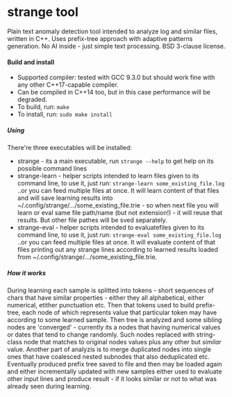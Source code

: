 # strange tool
Plain text anomaly detection tool intended to analyze log and similar files, written in C++.
Uses prefix-tree approach with adaptive patterns generation. No AI inside - just simple text processing.
BSD 3-clause license.

#### Build and install
 * Supported compiler: tested with GCC 9.3.0 but should work fine with any other C++17-capable compiler.
 * Can be compiled in C++14 too, but in this case performance will be degraded.
 * To build, run: `make`
 * To install, run: `sudo make install`

##### Using
 There're three executables will be installed:
 * strange - its a main executable, run `strange --help` to get help on its possible command lines
 * strange-learn - helper scripts intended to learn files given to its command line, to use it, just run: `strange-learn some_existing_file.log`
 ..or you can feed multiple files at once. It will learn content of that files and will save learning results into ~/.config/strange/.../some_existing_file.trie - so when next file you will learn or eval same file path/name (but not extension!) - it will reuse that results. But other file pathes will be sved separately.
 * strange-eval - helper scripts intended to evaluatefiles given to its command line, to use it, just run: `strange-eval some_existing_file.log`
 ..or you can feed multiple files at once. It will evaluate content of that files printing out any strange lines according to learned results loaded from ~/.config/strange/.../some_existing_file.trie.

##### How it works
During learning each sample is splitted into tokens - short sequences of chars that have similar properties - either they all alphabetical, either numerical, etither punctuation etc.
Then that tokens used to build prefix-tree, each node of which represents value that particular token may have according to some learned sample.
Then tree is analyzed and some sibling nodes are 'converged' - currently its a nodes that having numerical values or dates that tend to change randomly. Such nodes replaced with string-class node that matches to original nodes values plus any other but _similar_ value.
Another part of analyzis is to merge duplicated nodes into single ones that have coalesced nested subnodes that also deduplicated etc.
Eventually produced prefix tree saved to file and then may be loaded again and either incrementally updated with new samples either used to evaluate other input lines and produce result - if it looks similar or not to what was already seen during learning.
